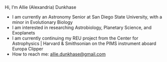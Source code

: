 Hi, I’m Allie (Alexandria) Dunkhase
- I am currently an Astronomy Senior at San Diego State University, with a minor in Evolutionary Biology
- I am interested in researching Astrobiology, Planetary Science, and Exoplanets
- I am currently continuing my REU project from the Center for Astrophysics | Harvard & Smithsonian on the PIMS instrument aboard Europa Clipper
- How to reach me: allie.dunkhase@gmail.com

<!---
alliedunkhase7731/alliedunkhase7731 is a ✨ special ✨ repository because its `README.md` (this file) appears on your GitHub profile.
You can click the Preview link to take a look at your changes.
--->
